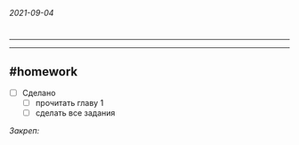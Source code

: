 *2021-09-04*

# 
---



---

##    #homework 

- [ ]  Сделано
	- [ ] прочитать главу 1
	- [ ] сделать все задания

_Закреп:_
